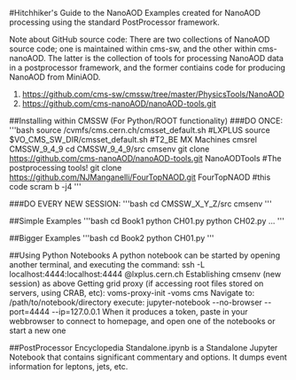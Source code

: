 #Hitchhiker's Guide to the NanoAOD
Examples created for NanoAOD processing using the standard PostProcessor framework.

Note about GitHub source code:
There are two collections of NanoAOD source code; one is maintained within cms-sw, and the other within cms-nanoAOD.
The latter is the collection of tools for processing NanoAOD data in a postprocessor framework, and the former contiains code for producing NanoAOD from MiniAOD.
1. <https://github.com/cms-sw/cmssw/tree/master/PhysicsTools/NanoAOD>
2. <https://github.com/cms-nanoAOD/nanoAOD-tools.git>

##Installing within CMSSW (For Python/ROOT functionality)
###DO ONCE:
'''bash
	       source /cvmfs/cms.cern.ch/cmsset_default.sh #LXPLUS
	       source $VO_CMS_SW_DIR/cmsset_default.sh	   #T2_BE MX Machines
	       cmsrel CMSSW_9_4_9
	       cd CMSSW_9_4_9/src
	       cmsenv
	       git clone https://github.com/cms-nanoAOD/nanoAOD-tools.git NanoAODTools #The postprocessing tools!
	       git clone https://github.com/NJManganelli/FourTopNAOD.git FourTopNAOD #this code
	       scram b -j4
'''


###DO EVERY NEW SESSION:
'''bash
cd CMSSW_X_Y_Z/src
cmsenv
'''

##Simple Examples
'''bash
cd Book1
python CH01.py
python CH02.py
...
'''

##Bigger Examples
'''bash
cd Book2
python CH01.py
'''

##Using Python Notebooks
A python notebook can be started by opening another terminal, and executing the command:
ssh -L localhost:4444:localhost:4444 <NiceLogin>@lxplus.cern.ch
Establishing cmsenv (new session) as above
Getting grid proxy (if accessing root files stored on servers, using CRAB, etc):
voms-proxy-init -voms cms
Navigate to:
/path/to/notebook/directory
execute:
jupyter-notebook --no-browser --port=4444 --ip=127.0.0.1
When it produces a token, paste in your webbrowser to connect to homepage, and open one of the notebooks or start a new one

##PostProcessor Encyclopedia
Standalone.ipynb is a Standalone Jupyter Notebook that contains significant commentary and options. It dumps event information for leptons, jets, etc. 